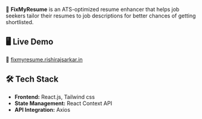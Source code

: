 🚀 **FixMyResume** is an ATS-optimized resume enhancer that helps job seekers tailor their resumes to job descriptions for better chances of getting shortlisted.

## 🖥️ Live Demo
🔗 [fixmyresume.rishirajsarkar.in](https://fixmyresume.rishirajsarkar.in)

## 🛠️ Tech Stack
- **Frontend:** React.js, Tailwind css
- **State Management:** React Context API
- **API Integration:** Axios

